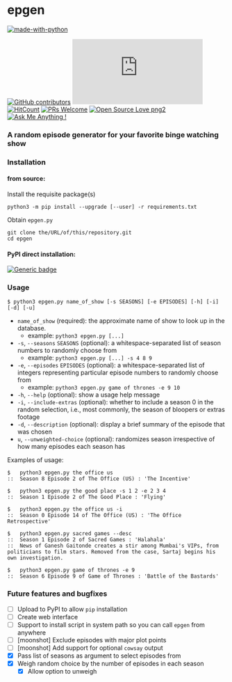 # epgen

[![made-with-python](http://ForTheBadge.com/images/badges/made-with-python.svg
    )](https://www.python.org/)

[![GitHub contributors
](https://img.shields.io/github/contributors/aalok-sathe/epgen.svg
    )](https://GitHub.com/aalok-sathe/epgen/graphs/contributors/)
[![Only 32 Kb](https://badge-size.herokuapp.com/aalok-sathe/epgen/master/epgen.py
    )](https://github.com/aalok-sathe/epgen/blob/master/epgen.py)
[![HitCount](http://hits.dwyl.io/epgen.py/badges.svg
    )](https://github.com/aalok-sathe/epgen)
[![PRs Welcome
](https://img.shields.io/badge/PRs-welcome-brightgreen.svg?style=flat-square
    )](http://makeapullrequest.com)
[![Open Source Love png2
](https://badges.frapsoft.com/os/v2/open-source.png?v=103
    )](https://github.com/ellerbrock/open-source-badges/)
[![Ask Me Anything !](https://img.shields.io/badge/ask%20me-anything-1abc9c.svg
    )](https://GitHub.com/aalok-sathe/epgen)

### A random episode generator for your favorite binge watching show

### Installation

#### from source:
Install the requisite package(s)


    python3 -m pip install --upgrade [--user] -r requirements.txt

Obtain `epgen.py`

    git clone the/URL/of/this/repository.git
    cd epgen

#### PyPI direct installation:
[![Generic badge](https://img.shields.io/badge/coming-soon-purple.svg
    )](https://github.com/aalok-sathe/epgen#future-features-and-bugfixes)

### Usage

    $ python3 epgen.py name_of_show [-s SEASONS] [-e EPISODES] [-h] [-i] [-d] [-u]

- `name_of_show` (required): the approximate name of show to
look up in the database.
    * example: `python3 epgen.py [...]`
- `-s`, `--seasons` `SEASONS` (optional): a whitespace-separated list of season
numbers to randomly choose from
    * example: `python3 epgen.py [...] -s 4 8 9`
- `-e`, `--episodes` `EPISODES` (optional): a whitespace-separated list of
integers representing particular episode numbers to randomly
choose from
    * example: `python3 epgen.py game of thrones -e 9 10`
- `-h`, `--help` (optional): show a usage help message
- `-i`, `--include-extras` (optional): whether to include a season 0 in the
random selection, i.e., most commonly, the season of bloopers or extras footage
- `-d`, `--description` (optional): display a brief summary of the episode that
was chosen
- `u`, `--unweighted-choice` (optional): randomizes season irrespective of how
many episodes each season has

Examples of usage:

    $   python3 epgen.py the office us
    ::  Season 8 Episode 2 of The Office (US) : 'The Incentive'

    $   python3 epgen.py the good place -s 1 2 -e 2 3 4
    ::  Season 1 Episode 2 of The Good Place : 'Flying'

    $   python3 epgen.py the office us -i
    ::  Season 0 Episode 14 of The Office (US) : 'The Office Retrospective'

    $   python3 epgen.py sacred games --desc
    ::  Season 1 Episode 2 of Sacred Games : 'Halahala'
    ::  News of Ganesh Gaitonde creates a stir among Mumbai's VIPs, from politicians to film stars. Removed from the case, Sartaj begins his own investigation.

    $   python3 epgen.py game of thrones -e 9
    ::  Season 6 Episode 9 of Game of Thrones : 'Battle of the Bastards'

### Future features and bugfixes
- [ ] Upload to PyPI to allow `pip` installation
- [ ] Create web interface
- [ ] Support to install script in system path so you can call `epgen` from anywhere
- [ ] [moonshot] Exclude episodes with major plot points
- [ ] [moonshot] Add support for optional `cowsay` output
- [x] Pass list of seasons as argument to select episodes from
- [x] Weigh random choice by the number of episodes in each season
    - [x] Allow option to unweigh
